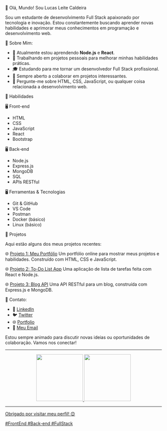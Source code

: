 👋 Olá, Mundo! Sou Lucas Leite Caldeira

Sou um estudante de desenvolvimento Full Stack apaixonado por tecnologia e inovação. Estou constantemente buscando aprender novas habilidades e aprimorar meus conhecimentos em programação e desenvolvimento web.

🌟 Sobre Mim:

- 🌱 Atualmente estou aprendendo **Node.js** e **React**.
- 🔭 Trabalhando em projetos pessoais para melhorar minhas habilidades práticas.
- 🎓 Estudando para me tornar um desenvolvedor Full Stack profissional.
- 🤝 Sempre aberto a colaborar em projetos interessantes.
- 💬 Pergunte-me sobre HTML, CSS, JavaScript, ou qualquer coisa relacionada a desenvolvimento web.

🎨 Habilidades

🖥️ Front-end
- HTML
- CSS
- JavaScript
- React
- Bootstrap

🖥️ Back-end
- Node.js
- Express.js
- MongoDB
- SQL
- APIs RESTful

🖥️ Ferramentas & Tecnologias
- Git & GitHub
- VS Code
- Postman
- Docker (básico)
- Linux (básico)

🚀 Projetos

Aqui estão alguns dos meus projetos recentes:

🌐 [Projeto 1: Meu Portfólio](https://github.com/seuusuario/seuportifolio](https://portfolio-alpha-ruddy-43.vercel.app/))
Um portfólio online para mostrar meus projetos e habilidades. Construído com HTML, CSS e JavaScript.

🌐 [Projeto 2: To-Do List App](https://github.com/seuusuario/todolist)
Uma aplicação de lista de tarefas feita com React e Node.js.

🌐 [Projeto 3: Blog API](https://github.com/seuusuario/blogapi)
Uma API RESTful para um blog, construída com Express.js e MongoDB.


🤝 Contato:
- 🔗 [LinkedIn](https://linkedin.com/in/llcaldeira/)
- 🐦 [Twitter](https://twitter.com/Luleca18)
- 🌐 [Portfolio](https://portfolio-alpha-ruddy-43.vercel.app/)
- 📧 [Meu Email](mailto:lucas-caldeira.6@outlook.com)

Estou sempre animado para discutir novas ideias ou oportunidades de colaboração. Vamos nos conectar!

---


<div align="center">
  <a href="https://github.com/LucasLeite19">
  <img height="150em" src="https://github-readme-stats.vercel.app/api?username=LucasLeite19&show_icons=true&theme=dark&include_all_commits=true&count_private=true"/>
  <img height="150em" src="https://github-readme-stats.vercel.app/api/top-langs/?username=LucasLeite19&layout=compact&langs_count=7&theme=dark"/>
</div>

---

Obrigado por visitar meu perfil! 😊

#FrontEnd #Back-end #FullStack
